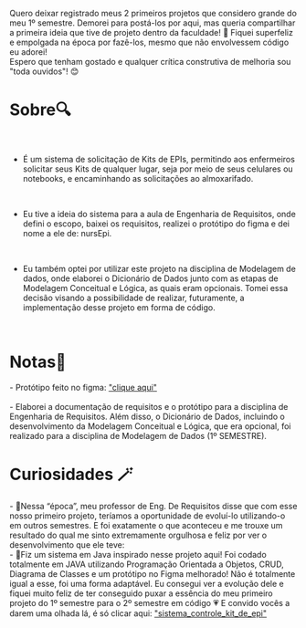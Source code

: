 Quero deixar registrado meus 2 primeiros projetos que considero grande do meu 1º semestre. Demorei para postá-los por aqui, mas queria compartilhar a primeira ideia que tive de projeto dentro da faculdade! 💝 Fiquei superfeliz e empolgada na época por fazê-los,  mesmo que não envolvessem código eu adorei!
<br>
Espero que tenham gostado e qualquer crítica construtiva de melhoria sou "toda ouvidos"! 😊 

 <h1>
   Sobre🔍
  </h1> 
<br>

- É um sistema de solicitação de Kits de EPIs, permitindo aos enfermeiros solicitar seus Kits de qualquer lugar, seja por meio de seus celulares ou notebooks, e encaminhando as solicitações ao almoxarifado. 
<br>

- Eu tive a ideia do sistema para a aula de Engenharia de Requisitos, onde defini o escopo, baixei os requisitos, realizei o protótipo do figma e dei nome a ele de:  nursEpi.  
<br>

- Eu também optei por utilizar este projeto na disciplina de Modelagem de dados, onde elaborei o Dicionário de Dados junto com as etapas de Modelagem Conceitual e Lógica, as quais eram opcionais. Tomei essa decisão visando a possibilidade de realizar, futuramente, a implementação desse projeto em forma de código. 
<br>

 <h1>
    Notas📝
  </h1> 
- Protótipo feito no figma: <a href='https://www.figma.com/proto/ub8w9YzoEgHVsX8ilwziju/Sistema-de-API?node-id=1-9&starting-point-node-id=1%3A9&mode=design&t=gdi08f5jrSef95oS-1'>"clique aqui"</a>
<br>
<br>
- Elaborei a documentação de requisitos e o protótipo para a disciplina de Engenharia de Requisitos. Além disso, o Dicionário de Dados, incluindo o desenvolvimento da Modelagem Conceitual e Lógica, que era opcional, foi realizado para a disciplina de Modelagem de Dados (1º SEMESTRE). 

 <h1>
    Curiosidades 🪄
  </h1> 
- 🌱Nessa “época”, meu professor de Eng. De Requisitos disse que com esse nosso primeiro projeto, teríamos a oportunidade de evoluí-lo utilizando-o em outros semestres. E foi exatamente o que aconteceu e me trouxe um resultado do qual me sinto extremamente orgulhosa e feliz por ver o desenvolvimento que ele teve:
<br>
- 🌷Fiz um sistema em Java inspirado nesse projeto aqui! Foi codado totalmente em JAVA utilizando Programação Orientada a Objetos, CRUD, Diagrama de Classes e um protótipo no Figma melhorado! Não é totalmente igual a esse, foi uma forma adaptável. Eu consegui ver a evolução dele e fiquei muito feliz de ter conseguido puxar a essência do meu primeiro projeto do 1º semestre para o 2º semestre em código 💗 E convido vocês a darem uma olhada lá, é só clicar aqui: <a href='https://github.com/lauraprass/sistema_controle_kit_de_epi'>"sistema_controle_kit_de_epi"</a>
<br>
 

